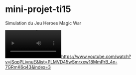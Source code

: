 # mini-projet-ti15
Simulation du Jeu Heroes Magic War

[<video src='https://youtu.be/jSqpPLivnuE' width=180/>
](https://www.youtube.com/watch?v=jSqpPLivnuE&list=PLMVD45wSmrxxw18MmPrB_4n-7GRmK6q43&index=3)https://www.youtube.com/watch?v=jSqpPLivnuE&list=PLMVD45wSmrxxw18MmPrB_4n-7GRmK6q43&index=3

